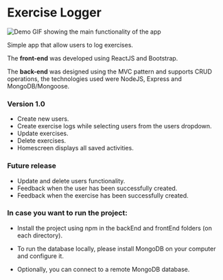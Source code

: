 # Exercise Logger

![Demo GIF showing the main functionality of the app](https://media.giphy.com/media/AEowizKcYxlFvIdDAb/source.gif)

Simple app that allow users to log exercises.

The **front-end** was developed using ReactJS and Bootstrap.

The **back-end** was designed using the MVC pattern and supports CRUD operations, the technologies used were NodeJS, Express and MongoDB/Mongoose.

### Version 1.0

- Create new users.
- Create exercise logs while selecting users from the users dropdown.
- Update exercises.
- Delete exercises.
- Homescreen displays all saved activities.

### Future release

- Update and delete users functionality.
- Feedback when the user has been successfully created.
- Feedback when the exercise has been successfully created.

### In case you want to run the project:

- Install the project using npm in the backEnd and frontEnd folders (on each directory).

- To run the database locally, please install MongoDB on your computer and configure it.

- Optionally, you can connect to a remote MongoDB database.
